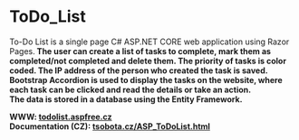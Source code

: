 # ToDo_List
To-Do List is a single page C# ASP.NET CORE web application using Razor Pages.<b>
The user can create a list of tasks to complete, mark them as completed/not completed and
delete them. <b>
The priority of tasks is color coded.<b>
The IP address of the person who created the task is saved. <br>
Bootstrap Accordion is used to display the tasks on the website, where each task can be
clicked and read the details or take an action. <br>
The data is stored in a database using the Entity Framework. <br>

WWW: <a href="http://todolist.aspfree.cz/"> todolist.aspfree.cz<a><br>
Documentation (CZ): <a href="https://tsobota.cz/ASP_ToDoList.html"> tsobota.cz/ASP_ToDoList.html <a>
